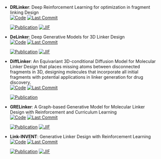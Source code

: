 



- **DRLinker**: Deep Reinforcement Learning for optimization in fragment linking Design  
    [![Code](https://img.shields.io/github/stars/biomed-AI/DRlinker?style=for-the-badge&logo=github)](https://github.com/biomed-AI/DRlinker) 
    [![Last Commit](https://img.shields.io/github/last-commit/biomed-AI/DRlinker?style=for-the-badge&logo=github)](https://github.com/biomed-AI/DRlinker) 

    [![Publication](https://img.shields.io/badge/Publication-Citations:33-blue?style=for-the-badge&logo=bookstack)](https://doi.org/10.1021/acs.jcim.2c00982) 
    [![JIF](https://img.shields.io/badge/Impact_Factor-5.60-purple?style=for-the-badge&logo=academia)](https://doi.org/10.1021/acs.jcim.2c00982)



- **DeLinker**: Deep Generative Models for 3D Linker Design  
    [![Code](https://img.shields.io/github/stars/oxpig/DeLinker?style=for-the-badge&logo=github)](https://github.com/oxpig/DeLinker) 
    [![Last Commit](https://img.shields.io/github/last-commit/oxpig/DeLinker?style=for-the-badge&logo=github)](https://github.com/oxpig/DeLinker) 

    [![Publication](https://img.shields.io/badge/Publication-Citations:162-blue?style=for-the-badge&logo=bookstack)](https://doi.org/10.1021/acs.jcim.9b01120) 
    [![JIF](https://img.shields.io/badge/Impact_Factor-5.60-purple?style=for-the-badge&logo=academia)](https://doi.org/10.1021/acs.jcim.9b01120)



- **DiffLinker**: An Equivariant 3D-conditional Diffusion Model for Molecular Linker Design that places missing atoms between disconnected fragments in 3D, designing molecules that incorporate all initial fragments with potential applications in linker generation for drug discovery.  
    [![Code](https://img.shields.io/github/stars/igashov/DiffLinker?style=for-the-badge&logo=github)](https://github.com/igashov/DiffLinker) 
    [![Last Commit](https://img.shields.io/github/last-commit/igashov/DiffLinker?style=for-the-badge&logo=github)](https://github.com/igashov/DiffLinker) 

    [![Publication](https://img.shields.io/badge/Publication-Citations:0-blue?style=for-the-badge&logo=bookstack)](https://doi.org/10.5281/zenodo.10515726) 



- **GRELinker**: A Graph-based Generative Model for Molecular Linker Design with Reinforcement and Curriculum Learning  
    [![Code](https://img.shields.io/github/stars/howzh728/GRELinker?style=for-the-badge&logo=github)](https://github.com/howzh728/GRELinker) 
    [![Last Commit](https://img.shields.io/github/last-commit/howzh728/GRELinker?style=for-the-badge&logo=github)](https://github.com/howzh728/GRELinker) 

    [![Publication](https://img.shields.io/badge/Publication-Citations:1-blue?style=for-the-badge&logo=bookstack)](https://doi.org/10.1021/acs.jcim.3c01700) 
    [![JIF](https://img.shields.io/badge/Impact_Factor-5.60-purple?style=for-the-badge&logo=academia)](https://doi.org/10.1021/acs.jcim.3c01700)



- **Link-INVENT**: Generative Linker Design with Reinforcement Learning  
    [![Code](https://img.shields.io/github/stars/MolecularAI/Reinvent?style=for-the-badge&logo=github)](https://github.com/MolecularAI/Reinvent) 
    [![Last Commit](https://img.shields.io/github/last-commit/MolecularAI/Reinvent?style=for-the-badge&logo=github)](https://github.com/MolecularAI/Reinvent) 

    [![Publication](https://img.shields.io/badge/Publication-Citations:29-blue?style=for-the-badge&logo=bookstack)](https://doi.org/10.1039/d2dd00115b) 
    [![JIF](https://img.shields.io/badge/Impact_Factor-6.20-purple?style=for-the-badge&logo=academia)](https://doi.org/10.1039/d2dd00115b)


